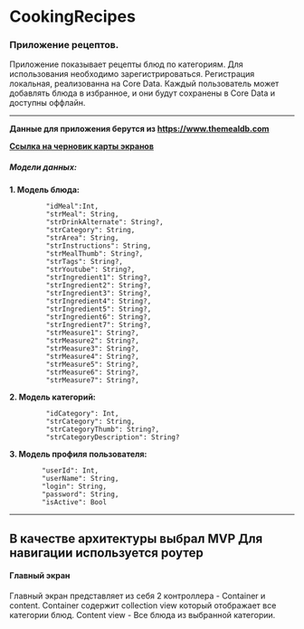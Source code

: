 # CookingRecipes

### Приложение рецептов.

Приложение показывает рецепты блюд по категориям. Для использования необходимо зарегистрироваться.
Регистрация локальная, реализованна на Core Data. Каждый пользователь может добавлять блюда в избранное, и они будут сохранены в Core Data и доступны оффлайн.

---

__Данные для приложения берутся из https://www.themealdb.com__

[__Ссылка на черновик карты экранов__](https://www.figma.com/file/nE5BM1rhnuqGtXYl4VS6uL/RecipeApp?node-id=0%3A1)

##### Модели данных:
__1. Модель блюда:__
```
         "idMeal":Int,
         "strMeal": String,
         "strDrinkAlternate": String?,
         "strCategory": String,
         "strArea": String,
         "strInstructions": String,
         "strMealThumb": String?,
         "strTags": String?,
         "strYoutube": String?,
         "strIngredient1": String?,
         "strIngredient2": String?,
         "strIngredient3": String?,
         "strIngredient4": String?,
         "strIngredient5": String?,
         "strIngredient6": String?,
         "strIngredient7": String?,
         "strMeasure1": String?,
         "strMeasure2": String?,
         "strMeasure3": String?,
         "strMeasure4": String?,
         "strMeasure5": String?,
         "strMeasure6": String?,
         "strMeasure7": String?,
```
__2. Модель категорий:__
```
         "idCategory": Int,
         "strCategory": String,
         "strCategoryThumb": String?,
         "strCategoryDescription": String?
```
__3. Модель профиля пользователя:__
```
        "userId": Int,
        "userName": String,
        "login": String,
        "password": String,
        "isActive": Bool
```
---

В качестве архитектуры выбрал MVP
Для навигации используется роутер
---
#### Главный экран
Главный экран представляет из себя 2 контроллера - Container и content. 
Container содержит collection view который отображает все категории блюд.
Content view - Все блюда из выбранной категории.
